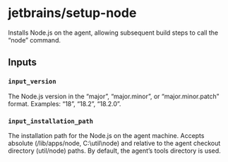 # jetbrains/setup-node

Installs Node.js on the agent, allowing subsequent build steps to call the “node” command.

## Inputs

### `input_version`
The Node.js version in the “major”, “major.minor”, or “major.minor.patch” format. Examples: “18”, “18.2”, “18.2.0”.

### `input_installation_path`
The installation path for the Node.js on the agent machine. 
Accepts absolute (/lib/apps/node, C:\util\node) and relative to the agent checkout directory (util/node) paths. 
By default, the agent’s tools directory is used.